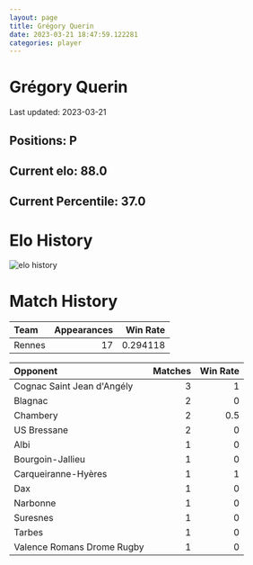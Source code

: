 ```yaml
---  
layout: page  
title: Grégory Querin  
date: 2023-03-21 18:47:59.122281  
categories: player  
---
```

# Grégory Querin


Last updated: 2023-03-21
## Positions: P

## Current elo: 88.0

## Current Percentile: 37.0

# Elo History


![elo history](history_GrégoryQuerin.png)
# Match History


| Team   |   Appearances |   Win Rate |
|:-------|--------------:|-----------:|
| Rennes |            17 |   0.294118 |

| Opponent                   |   Matches |   Win Rate |
|:---------------------------|----------:|-----------:|
| Cognac Saint Jean d'Angély |         3 |        1   |
| Blagnac                    |         2 |        0   |
| Chambery                   |         2 |        0.5 |
| US Bressane                |         2 |        0   |
| Albi                       |         1 |        0   |
| Bourgoin-Jallieu           |         1 |        0   |
| Carqueiranne-Hyères        |         1 |        1   |
| Dax                        |         1 |        0   |
| Narbonne                   |         1 |        0   |
| Suresnes                   |         1 |        0   |
| Tarbes                     |         1 |        0   |
| Valence Romans Drome Rugby |         1 |        0   |